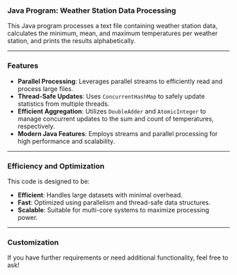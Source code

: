 ### Java Program: Weather Station Data Processing

This Java program processes a text file containing weather station data, calculates the minimum, mean, and maximum temperatures per weather station, and prints the results alphabetically.

---

### Features

- **Parallel Processing**: Leverages parallel streams to efficiently read and process large files.
- **Thread-Safe Updates**: Uses `ConcurrentHashMap` to safely update statistics from multiple threads.
- **Efficient Aggregation**: Utilizes `DoubleAdder` and `AtomicInteger` to manage concurrent updates to the sum and count of temperatures, respectively.
- **Modern Java Features**: Employs streams and parallel processing for high performance and scalability.

---

### Efficiency and Optimization

This code is designed to be:

- **Efficient**: Handles large datasets with minimal overhead.
- **Fast**: Optimized using parallelism and thread-safe data structures.
- **Scalable**: Suitable for multi-core systems to maximize processing power.

---

### Customization

If you have further requirements or need additional functionality, feel free to ask!
